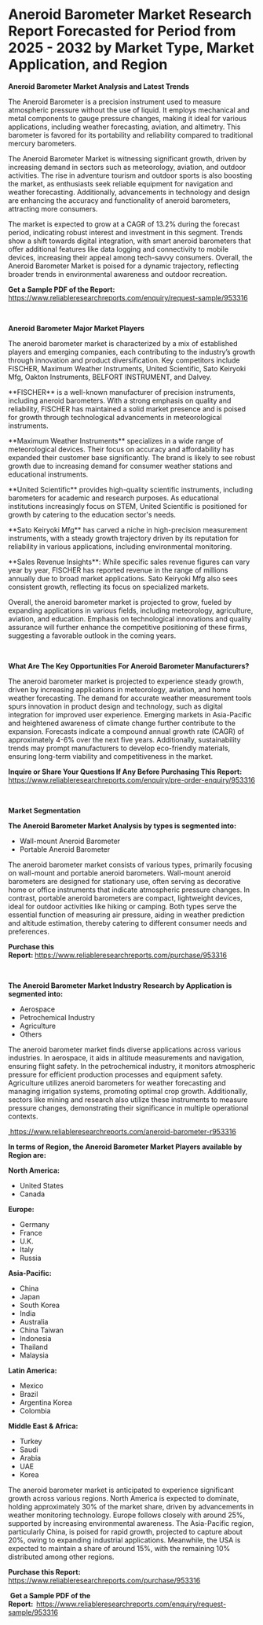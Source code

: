 <p><h1>Aneroid Barometer Market Research Report Forecasted for Period from 2025 -  2032 by Market Type, Market Application, and Region</h1></p><p><strong>Aneroid Barometer Market Analysis and Latest Trends</strong></p>
<p><p>The Aneroid Barometer is a precision instrument used to measure atmospheric pressure without the use of liquid. It employs mechanical and metal components to gauge pressure changes, making it ideal for various applications, including weather forecasting, aviation, and altimetry. This barometer is favored for its portability and reliability compared to traditional mercury barometers.</p><p>The Aneroid Barometer Market is witnessing significant growth, driven by increasing demand in sectors such as meteorology, aviation, and outdoor activities. The rise in adventure tourism and outdoor sports is also boosting the market, as enthusiasts seek reliable equipment for navigation and weather forecasting. Additionally, advancements in technology and design are enhancing the accuracy and functionality of aneroid barometers, attracting more consumers.</p><p>The market is expected to grow at a CAGR of 13.2% during the forecast period, indicating robust interest and investment in this segment. Trends show a shift towards digital integration, with smart aneroid barometers that offer additional features like data logging and connectivity to mobile devices, increasing their appeal among tech-savvy consumers. Overall, the Aneroid Barometer Market is poised for a dynamic trajectory, reflecting broader trends in environmental awareness and outdoor recreation.</p></p>
<p><strong>Get a Sample PDF of the Report:&nbsp;</strong> <a href="https://www.reliableresearchreports.com/enquiry/request-sample/953316?utm_campaign=3180&utm_medium=2&utm_source=Github&utm_content=ia&utm_term=16042025&utm_id=aneroid-barometer">https://www.reliableresearchreports.com/enquiry/request-sample/953316</a></p>
<p>&nbsp;</p>
<p><strong>Aneroid Barometer Major Market Players</strong></p>
<p><p>The aneroid barometer market is characterized by a mix of established players and emerging companies, each contributing to the industry’s growth through innovation and product diversification. Key competitors include FISCHER, Maximum Weather Instruments, United Scientific, Sato Keiryoki Mfg, Oakton Instruments, BELFORT INSTRUMENT, and Dalvey.</p><p>**FISCHER** is a well-known manufacturer of precision instruments, including aneroid barometers. With a strong emphasis on quality and reliability, FISCHER has maintained a solid market presence and is poised for growth through technological advancements in meteorological instruments.</p><p>**Maximum Weather Instruments** specializes in a wide range of meteorological devices. Their focus on accuracy and affordability has expanded their customer base significantly. The brand is likely to see robust growth due to increasing demand for consumer weather stations and educational instruments.</p><p>**United Scientific** provides high-quality scientific instruments, including barometers for academic and research purposes. As educational institutions increasingly focus on STEM, United Scientific is positioned for growth by catering to the education sector's needs.</p><p>**Sato Keiryoki Mfg** has carved a niche in high-precision measurement instruments, with a steady growth trajectory driven by its reputation for reliability in various applications, including environmental monitoring.</p><p>**Sales Revenue Insights**: While specific sales revenue figures can vary year by year, FISCHER has reported revenue in the range of millions annually due to broad market applications. Sato Keiryoki Mfg also sees consistent growth, reflecting its focus on specialized markets.</p><p>Overall, the aneroid barometer market is projected to grow, fueled by expanding applications in various fields, including meteorology, agriculture, aviation, and education. Emphasis on technological innovations and quality assurance will further enhance the competitive positioning of these firms, suggesting a favorable outlook in the coming years.</p></p>
<p>&nbsp;</p>
<p><strong>What Are The Key Opportunities For Aneroid Barometer Manufacturers?</strong></p>
<p><p>The aneroid barometer market is projected to experience steady growth, driven by increasing applications in meteorology, aviation, and home weather forecasting. The demand for accurate weather measurement tools spurs innovation in product design and technology, such as digital integration for improved user experience. Emerging markets in Asia-Pacific and heightened awareness of climate change further contribute to the expansion. Forecasts indicate a compound annual growth rate (CAGR) of approximately 4-6% over the next five years. Additionally, sustainability trends may prompt manufacturers to develop eco-friendly materials, ensuring long-term viability and competitiveness in the market.</p></p>
<p><strong>Inquire or Share Your Questions If Any Before Purchasing This Report:</strong> <a href="https://www.reliableresearchreports.com/enquiry/pre-order-enquiry/953316?utm_campaign=3180&utm_medium=2&utm_source=Github&utm_content=ia&utm_term=16042025&utm_id=aneroid-barometer">https://www.reliableresearchreports.com/enquiry/pre-order-enquiry/953316</a></p>
<p>&nbsp;</p>
<p><strong>Market Segmentation</strong></p>
<p><strong>The Aneroid Barometer Market Analysis by types is segmented into:</strong></p>
<p><ul><li>Wall-mount Aneroid Barometer</li><li>Portable Aneroid Barometer</li></ul></p>
<p><p>The aneroid barometer market consists of various types, primarily focusing on wall-mount and portable aneroid barometers. Wall-mount aneroid barometers are designed for stationary use, often serving as decorative home or office instruments that indicate atmospheric pressure changes. In contrast, portable aneroid barometers are compact, lightweight devices, ideal for outdoor activities like hiking or camping. Both types serve the essential function of measuring air pressure, aiding in weather prediction and altitude estimation, thereby catering to different consumer needs and preferences.</p></p>
<p><strong>Purchase this Report:&nbsp;</strong><a href="https://www.reliableresearchreports.com/purchase/953316?utm_campaign=3180&utm_medium=2&utm_source=Github&utm_content=ia&utm_term=16042025&utm_id=aneroid-barometer">https://www.reliableresearchreports.com/purchase/953316</a></p>
<p>&nbsp;</p>
<p><strong>The Aneroid Barometer Market Industry Research by Application is segmented into:</strong></p>
<p><ul><li>Aerospace</li><li>Petrochemical Industry</li><li>Agriculture</li><li>Others</li></ul></p>
<p><p>The aneroid barometer market finds diverse applications across various industries. In aerospace, it aids in altitude measurements and navigation, ensuring flight safety. In the petrochemical industry, it monitors atmospheric pressure for efficient production processes and equipment safety. Agriculture utilizes aneroid barometers for weather forecasting and managing irrigation systems, promoting optimal crop growth. Additionally, sectors like mining and research also utilize these instruments to measure pressure changes, demonstrating their significance in multiple operational contexts.</p></p>
<p><a href="https://www.reliableresearchreports.com/aneroid-barometer-r953316?utm_campaign=3180&utm_medium=2&utm_source=Github&utm_content=ia&utm_term=16042025&utm_id=aneroid-barometer">&nbsp;https://www.reliableresearchreports.com/aneroid-barometer-r953316</a></p>
<p><strong>In terms of Region, the Aneroid Barometer Market Players available by Region are:</strong></p>
<p>
    <p> <strong> North America: </strong>
        <ul>
            <li>United States</li>
            <li>Canada</li>
        </ul>
        </p> 
    <p> <strong> Europe: </strong>
        <ul>
            <li>Germany</li>
            <li>France</li>
            <li>U.K.</li>
            <li>Italy</li>
            <li>Russia</li>
        </ul>
        </p> 
    <p> <strong> Asia-Pacific: </strong>
        <ul>
            <li>China</li>
            <li>Japan</li>
            <li>South Korea</li>
            <li>India</li>
            <li>Australia</li>
            <li>China Taiwan</li>
            <li>Indonesia</li>
            <li>Thailand</li>
            <li>Malaysia</li>
        </ul>
        </p> 
    <p> <strong> Latin America: </strong>
        <ul>
            <li>Mexico</li>
            <li>Brazil</li>
            <li>Argentina Korea</li>
            <li>Colombia</li>
        </ul>
        </p> 
    <p> <strong> Middle East & Africa: </strong>
        <ul>
            <li>Turkey</li>
            <li>Saudi</li>
            <li>Arabia</li>
            <li>UAE</li>
            <li>Korea</li>
        </ul>
    </p>
    </p>
<p><p>The aneroid barometer market is anticipated to experience significant growth across various regions. North America is expected to dominate, holding approximately 30% of the market share, driven by advancements in weather monitoring technology. Europe follows closely with around 25%, supported by increasing environmental awareness. The Asia-Pacific region, particularly China, is poised for rapid growth, projected to capture about 20%, owing to expanding industrial applications. Meanwhile, the USA is expected to maintain a share of around 15%, with the remaining 10% distributed among other regions.</p></p>
<p><strong>Purchase this Report: </strong><a href="https://www.reliableresearchreports.com/purchase/953316?utm_campaign=3180&utm_medium=2&utm_source=Github&utm_content=ia&utm_term=16042025&utm_id=aneroid-barometer">https://www.reliableresearchreports.com/purchase/953316</a></p>
<p>&nbsp;<strong>Get a Sample PDF of the Report:&nbsp;&nbsp;</strong><a href="https://www.reliableresearchreports.com/enquiry/request-sample/953316?utm_campaign=3180&utm_medium=2&utm_source=Github&utm_content=ia&utm_term=16042025&utm_id=aneroid-barometer">https://www.reliableresearchreports.com/enquiry/request-sample/953316</a></p>
<p><strong></strong></p>
<p><p></p><p></p><p></p></p>
